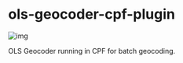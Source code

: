 # ols-geocoder-cpf-plugin
![img](https://img.shields.io/badge/Lifecycle-Stable-97ca00)

OLS Geocoder running in CPF for batch geocoding.
